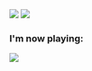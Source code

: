 <div align='left'>
  <img src="https://github-readme-stats.vercel.app/api?username=hyduez&show_icons=true&hide_border=true&&count_private=true&include_all_commits=true&theme=transparent" />
  <img src="https://github-readme-stats.vercel.app/api/top-langs/?username=hyduez&layout=compact&hide_border=true&theme=transparent" />
</div>

### I'm now playing:
<img src="https://spotify-hyduez.vercel.app/api/spotify">

